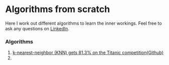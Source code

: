 # Algorithms from scratch
Here I work out different algorithms to learn the inner workings. Feel free
to ask any questions on [LinkedIn](https://linkedin.com/in/dennisbakhuis/).

### Algorithms
1. [k-nearest-neighbor (KNN) gets 81.3% on the Titanic competition]()[(Github)](https://github.com/dennisbakhuis/algorithms_from_scratch/blob/master/KNN/k-nearest-neighbor%20(knn)%20from%20scratch.ipynb)
2.
